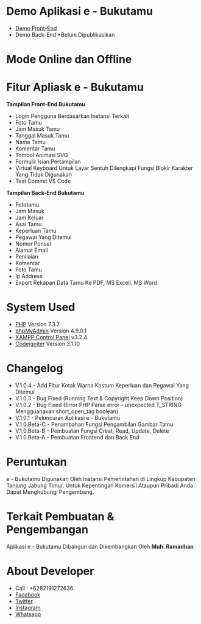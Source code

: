 # Demo Aplikasi e - Bukutamu

- [Demo Front-End](https://youtu.be/ZYzbTSijTrc)
- Demo Back-End *Belum Dipublikasikan

# Mode Online dan Offline

# Fitur Apliask e - Bukutamu

**Tampilan Front-End Bukutamu**
  - Login Pengguna Berdasarkan Instansi Terkait
  - Foto Tamu
  - Jam Masuk Tamu
  - Tanggal Masuk Tamu
  - Nama Tamu
  - Komentar Tamu
  - Tombol Animasi SVG
  - Formulir Isian Pertampilan
  - Virtual Keyboard Untuk Layar Sentuh Dilengkapi Fungsi Blokir Karakter Yang Tidak Digunakan
  - Test Commit VS Code
  
**Tampilan Back-End Bukutamu**
  - Fototamu
  - Jam Masuk
  - Jam Keluar
  - Asal Tamu
  - Keperluan Tamu
  - Pegawai Yang Ditemui
  - Nomor Ponsel
  - Alamat Email
  - Penilaian
  - Komentar
  - Foto Tamu
  - Ip Address
  - Export Rekapan Data Tamu Ke PDF, MS Excell, MS Word
  
# System Used
- [PHP](https://www.php.net/) Version 7.3.7
- [phpMyAdmin](https://www.phpmyadmin.net/) Version 4.9.0.1
- [XAMPP Control Panel](https://www.apachefriends.org/index.html) v3.2.4
- [Codeigniter](https://www.codeigniter.com/) Version 3.1.10

# Changelog
- V.1.0.4 - Add Fitur Kotak Warna Kostum Keperluan dan Pegawai Yang Ditemui
- V.1.0.3 - Bug Fixed (Running Text & Copyright Keep Down Position)
- V.1.0.2 - Bug Fixed (Error PHP Parse error - unexpected T_STRING Mengguanakan short_open_tag boolean)
- V.1.0.1 - Peluncuran Aplikasi e - Bukutamu
- V.1.0.Beta-C - Penambahan Fungsi Pengambilan Gambar Tamu
- V.1.0.Beta-B - Pembuatan Fungsi Creat, Read, Update, Delete
- V.1.0.Beta-A - Pembuatan Frontend dan Back End

# Peruntukan
e - Bukutamu Digunakan Oleh Instansi Pemerintahan di Lingkup Kabupaten Tanjung Jabung Timur. Untuk Kepentingan Komersil Ataupun Pribadi Anda Dapat Menghubungi Pengembang.

# Terkait Pembuatan & Pengembangan
Aplikasi e - Bukutamu Dibangun dan Dikembangkan Oleh **Muh. Ramadhan**

# About Developer
- Call : +6282191272636
- [Facebook](http://facebook.com/sumastik)
- [Twitter](https://twitter.com/MR_MuhRamadhan)
- [Instagram](https://www.instagram.com/MR_MuhRamadhan/)
- [Whatsapp](https://api.whatsapp.com/send?phone=6282191272636&text=Halo%20Saya%20Butuh%20Informasi%20Terbaru)

